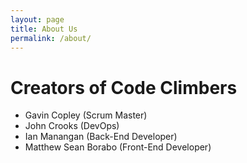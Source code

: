 ```yaml
---
layout: page
title: About Us
permalink: /about/
---
```


# Creators of Code Climbers

- Gavin Copley (Scrum Master)
- John Crooks (DevOps)
- Ian Manangan (Back-End Developer)
- Matthew Sean Borabo (Front-End Developer)
